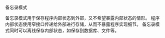 备忘录模式

备忘录模式用于保存程序内部状态到外部，又不希望暴露内部状态的情形。
程序内部状态使用窄接口传递给外部进行存储，从而不暴露程序实现细节。
备忘录模式同时可以离线保存内部状态，如保存到数据库、文件等。